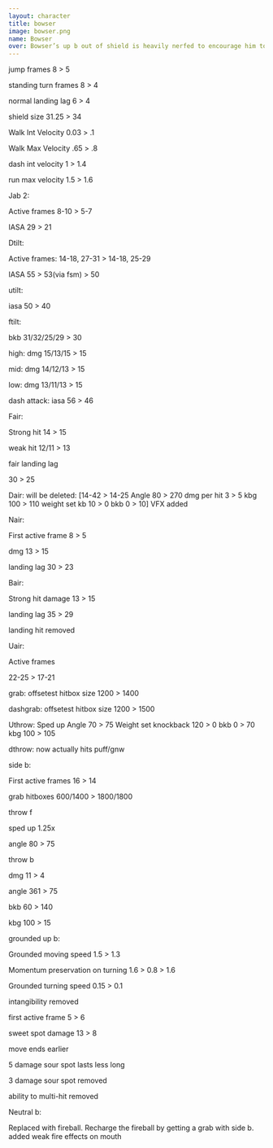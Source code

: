 ```yaml
---
layout: character
title: bowser
image: bowser.png
name: Bowser
over: Bowser’s up b out of shield is heavily nerfed to encourage him to be more aggressive and camp in shield less. Fireball was added and bound to grabs to also encourage and reward aggression.
---
```


jump frames
8 > 5

standing turn frames
8 > 4

normal landing lag
6 > 4

shield size
31.25 > 34

Walk Int Velocity
0.03 > .1

Walk Max Velocity
.65 > .8

dash int velocity
1 > 1.4

run max velocity 1.5 > 1.6

Jab 2:

Active frames 8-10 > 5-7

IASA 29 > 21

Dtilt:

Active frames: 14-18, 27-31 > 14-18, 25-29

IASA 55 > 53(via fsm) > 50


utilt:

iasa 50 > 40


ftilt:

bkb 31/32/25/29 > 30

high:
dmg 15/13/15 > 15

mid:
dmg 14/12/13 > 15

low:
dmg  13/11/13 > 15

dash attack:
iasa 56 > 46

Fair:

Strong hit 14 > 15

weak hit 12/11 > 13

fair landing lag

30 > 25

Dair:
will be deleted:
[14-42 > 14-25
Angle 80 > 270
dmg per hit 3 > 5
kbg 100 > 110
weight set kb 10 > 0
bkb 0 > 10]
VFX added

Nair:

First active frame 8 > 5

dmg 13 > 15

landing lag 30 > 23

Bair:

Strong hit damage 13 > 15

landing lag 35 > 29

landing hit removed

Uair:

Active frames

22-25 > 17-21


grab:
offsetest hitbox size 1200 > 1400

dashgrab:
offsetest hitbox size 1200 > 1500

Uthrow:
Sped up
Angle 70 > 75
Weight set knockback 120 > 0
bkb 0 > 70
kbg 100 > 105

dthrow:
now actually hits puff/gnw

side b:

First active frames 16 > 14

grab hitboxes 600/1400 > 1800/1800

throw f

sped up 1.25x

angle 80 > 75

throw b

dmg 11 > 4

angle 361 > 75

bkb 60 > 140

kbg 100 > 15


grounded up b:

Grounded moving speed 1.5 > 1.3

Momentum preservation on turning 1.6 > 0.8 > 1.6

Grounded turning speed 0.15 > 0.1

intangibility removed

first active frame 5 > 6

sweet spot damage 13 > 8

move ends earlier

5 damage sour spot lasts less long

3 damage sour spot removed

ability to multi-hit removed


Neutral b:

Replaced with fireball. Recharge the fireball by getting a grab with side b.
added weak fire effects on mouth
